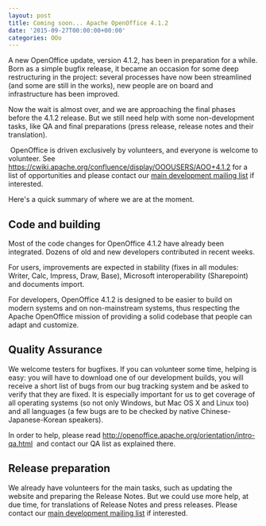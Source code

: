 ```yaml
---
layout: post
title: Coming soon... Apache OpenOffice 4.1.2
date: '2015-09-27T00:00:00+00:00'
categories: OOo
---
```

<p>
A new OpenOffice update, version 4.1.2, has been in preparation for a while. Born as a simple bugfix release, it became an occasion for some deep restructuring in the project: several processes have now been streamlined (and some are still in the works), new people are on board and infrastructure has been improved.<br /></p> 
  <p>Now the wait is almost over, and we are approaching the final phases before the 4.1.2 release. But we still need help with some non-development tasks, like QA and final preparations (press release, release notes and their translation).</p> 
  <p>&nbsp;OpenOffice is driven exclusively by volunteers, and everyone is welcome to volunteer. See <a href="https://cwiki.apache.org/confluence/display/OOOUSERS/AOO+4.1.2">https://cwiki.apache.org/confluence/display/OOOUSERS/AOO+4.1.2</a> for a list of opportunities and please contact our <a href="https://openoffice.apache.org/mailing-lists.html#development-mailing-list-public">main development mailing list</a> if interested.</p> 
  <p>Here's a quick summary of where we are at the moment.</p> 
  <h2>Code and building<br /></h2> 
  <p>Most of the code changes for OpenOffice 4.1.2 have already been integrated. Dozens of old and new developers contributed in recent weeks.</p> 
  <p>For users, improvements are expected in stability (fixes in all modules: Writer, Calc, Impress, Draw, Base), Microsoft interoperability (Sharepoint) and documents import.</p> 
  <p>For developers, OpenOffice 4.1.2 is designed to be easier to build on modern systems and on non-mainstream systems, thus respecting the Apache OpenOffice mission of providing a solid codebase that people can adapt and customize.</p> 
  <h2>Quality Assurance<br /></h2> 
  <p>We welcome testers for bugfixes. If you can volunteer some time, helping is easy: you will have to download one of our development builds, you will receive a short list of bugs from our bug tracking system and be asked to verify that they are fixed. It is especially important for us to get coverage of all operating systems (so not only Windows, but Mac OS X and Linux too) and all languages (a few bugs are to be checked by native Chinese-Japanese-Korean speakers).</p> 
  <p>In order to help, please read <a href="http://openoffice.apache.org/orientation/intro-qa.html">http://openoffice.apache.org/orientation/intro-qa.html</a>&nbsp; and contact our QA list as explained there. <br /></p> 
  <h2>Release preparation</h2> 
  <p>We already have volunteers for the main tasks, such as updating the website and preparing the Release Notes. But we could use more help, at due time, for translations of Release Notes and press releases. Please contact our <a href="https://openoffice.apache.org/mailing-lists.html#development-mailing-list-public">main development mailing list</a> if interested.</p>
